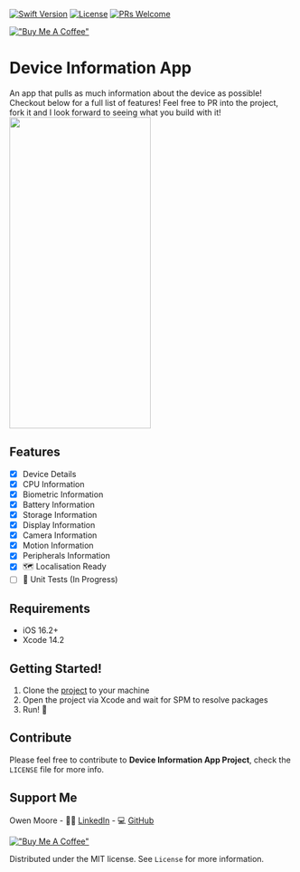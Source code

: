 [![Swift Version][swift-image]][swift-url]
[![License][license-image]][license-url]
[![PRs Welcome](https://img.shields.io/badge/PRs-welcome-brightgreen.svg?style=flat-square)]([https://github.com/OwenM26/device-information/pulls])

[!["Buy Me A Coffee"](https://www.buymeacoffee.com/assets/img/custom_images/orange_img.png)](https://bmc.link/OwenM99)

# Device Information App

An app that pulls as much information about the device as possible! Checkout below for a full list of features! Feel free to PR into the project, fork it and I look forward to seeing what you build with it!
<img src="https://github.com/OwenM26/device-information/assets/67434489/a29a3eec-7a94-41fe-acbd-02c844966d30" width="250" height="550">

## Features

- [x] Device Details
- [x] CPU Information
- [x] Biometric Information
- [x] Battery Information
- [x] Storage Information
- [x] Display Information
- [x] Camera Information
- [x] Motion Information
- [x] Peripherals Information
- [x] 🗺️ Localisation Ready
- [ ] 🔨 Unit Tests (In Progress)

## Requirements

- iOS 16.2+
- Xcode 14.2

## Getting Started!

1. Clone the [project](https://github.com/OwenM26/device-information) to your machine
2. Open the project via Xcode and wait for SPM to resolve packages
3. Run! 🚀

## Contribute

Please feel free to contribute to **Device Information App Project**, check the ``LICENSE`` file for more info.

## Support Me

Owen Moore - 🧑‍💻 [LinkedIn](https://www.linkedin.com/in/owen-moore-610612163/) - 💻 [GitHub](https://github.com/OwenM26)

[!["Buy Me A Coffee"](https://www.buymeacoffee.com/assets/img/custom_images/orange_img.png)](https://bmc.link/OwenM99)

Distributed under the MIT license. See ``License`` for more information.

[swift-image]: https://img.shields.io/badge/swift-5.8-orange.svg
[swift-url]: https://swift.org/
[license-image]: https://img.shields.io/badge/License-MIT-blue.svg
[license-url]: https://github.com/OwenM26/device-information/blob/master/License.md
